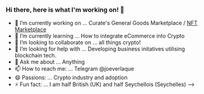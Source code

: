### Hi there, here is what I'm working on! 👋

- 🔭 I’m currently working on ... Curate's General Goods Marketplace / [NFT Marketplace](web.curate.style)
- 🌱 I’m currently learning ... How to integrate eCommerce into Crypto
- 👯 I’m looking to collaborate on ... all things crypto! 
- 🤔 I’m looking for help with ... Developing business initatives utilising blockchain tech.
- 💬 Ask me about ... Anything
- 📫 How to reach me: ... Telegram @joeverlaque
- 😄 Passions: ... Crypto industry and adoption
- ⚡ Fun fact: ... I am half British (UK) and half Seychellois (Seychelles)
-->
